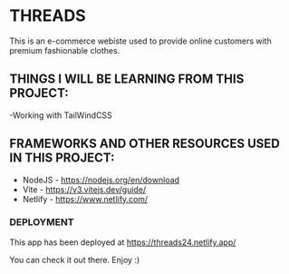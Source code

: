 # THREADS

This is an e-commerce webiste used to provide online customers with premium fashionable clothes.

## THINGS I WILL BE LEARNING FROM THIS PROJECT:

-Working with TailWindCSS

## FRAMEWORKS AND OTHER RESOURCES USED IN THIS PROJECT:

- NodeJS - https://nodejs.org/en/download  
- Vite - https://v3.vitejs.dev/guide/  
- Netlify - https://www.netlify.com/  

### DEPLOYMENT

This app has been deployed at https://threads24.netlify.app/

You can check it out there. Enjoy :)